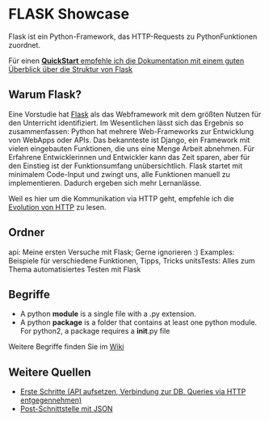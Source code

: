 # FLASK Showcase
Flask ist ein Python-Framework, das HTTP-Requests zu PythonFunktionen zuordnet. 

Für einen [**QuickStart** empfehle ich die Dokumentation mit einem guten Überblick über die Struktur von Flask](https://flask.palletsprojects.com/en/2.0.x/quickstart/)


## Warum Flask?
Eine Vorstudie hat [Flask](https://gist.github.com/gsoTH/6893471d1143718c003f6e6cd1dd51c7) als das Webframework mit dem größten Nutzen für den Unterricht identifiziert. 
Im Wesentlichen lässt sich das Ergebnis so zusammenfassen: Python hat mehrere Web-Frameworks zur Entwicklung von WebApps oder APIs. Das bekannteste ist Django, ein Framework mit vielen eingebauten Funktionen, die uns eine Menge Arbeit abnehmen. Für Erfahrene Entwicklerinnen und Entwickler kann das Zeit sparen, aber für den Einstieg ist der Funktionsumfang unübersichtlich. Flask startet mit minimalem Code-Input und zwingt uns, alle Funktionen manuell zu implementieren. Dadurch ergeben sich mehr Lernanlässe.   

Weil es hier um die Kommunikation via HTTP geht, empfehle ich die [Evolution von HTTP](https://developer.mozilla.org/en-US/docs/Web/HTTP/Basics_of_HTTP/Evolution_of_HTTP) zu lesen.
## Ordner
api: Meine ersten Versuche mit Flask; Gerne ignorieren :)
Examples:  Beispiele für verschiedene Funktionen, Tipps, Tricks
unitsTests: Alles zum Thema automatisiertes Testen mit Flask

## Begriffe
- A python **module** is a single file with a .py extension.
- A python **package** is a folder that contains at least one python module. For python2, a package requires a __init__.py file

Weitere Begriffe finden Sie im [Wiki](https://github.com/gsoTH/flaskShowcase/wiki/Begriffe)

## Weitere Quellen
- [Erste Schritte (API aufsetzen, Verbindung zur DB, Queries via HTTP entgegennehmen)](https://programminghistorian.org/en/lessons/creating-apis-with-python-and-flask#setting-up "programminghistorian.org")
- [Post-Schnittstelle mit JSON](https://pythonise.com/series/learning-flask/working-with-json-in-flask)
